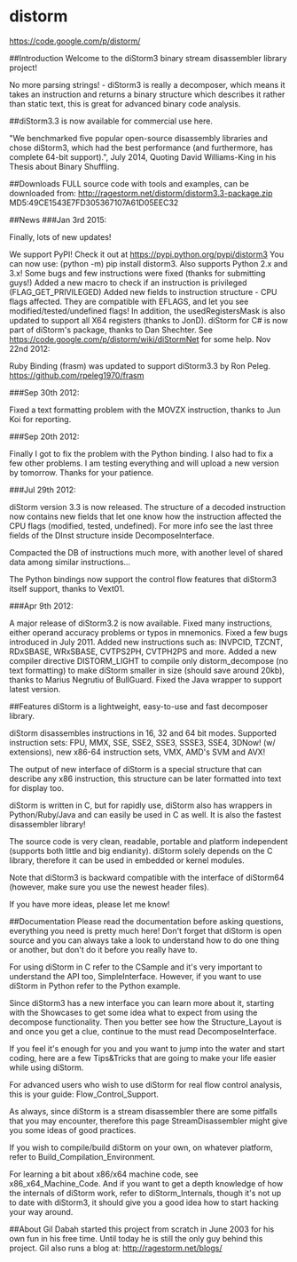 # distorm

https://code.google.com/p/distorm/

##Introduction
Welcome to the diStorm3 binary stream disassembler library project!

No more parsing strings! - diStorm3 is really a decomposer, which means it takes an instruction and returns a binary structure which describes it rather than static text, this is great for advanced binary code analysis.

##diStorm3.3 is now available for commercial use here.

"We benchmarked five popular open-source disassembly libraries and chose diStorm3, which had the best performance (and furthermore, has complete 64-bit support).", July 2014, Quoting David Williams-King in his Thesis about Binary Shuffling.

##Downloads
FULL source code with tools and examples, can be downloaded from: http://ragestorm.net/distorm/distorm3.3-package.zip MD5:49CE1543E7FD305367107A61D05EEC32

##News
###Jan 3rd 2015:

Finally, lots of new updates!

We support PyPI! Check it out at https://pypi.python.org/pypi/distorm3 You can now use: (python -m) pip install distorm3. Also supports Python 2.x and 3.x!
Some bugs and few instructions were fixed (thanks for submitting guys!)
Added a new macro to check if an instruction is privileged (FLAG_GET_PRIVILEGED)
Added new fields to instruction structure - CPU flags affected. They are compatible with EFLAGS, and let you see modified/tested/undefined flags! In addition, the usedRegistersMask is also updated to support all X64 registers (thanks to JonD).
diStorm for C# is now part of diStorm's package, thanks to Dan Shechter. See https://code.google.com/p/distorm/wiki/diStormNet for some help.
Nov 22nd 2012:

Ruby Binding (frasm) was updated to support diStorm3.3 by Ron Peleg. https://github.com/rpeleg1970/frasm

###Sep 30th 2012:

Fixed a text formatting problem with the MOVZX instruction, thanks to Jun Koi for reporting.

###Sep 20th 2012:

Finally I got to fix the problem with the Python binding. I also had to fix a few other problems. I am testing everything and will upload a new version by tomorrow. Thanks for your patience.

###Jul 29th 2012:

diStorm version 3.3 is now released. The structure of a decoded instruction now contains new fields that let one know how the instruction affected the CPU flags (modified, tested, undefined). For more info see the last three fields of the DInst structure inside DecomposeInterface.

Compacted the DB of instructions much more, with another level of shared data among similar instructions...

The Python bindings now support the control flow features that diStorm3 itself support, thanks to Vext01.

###Apr 9th 2012:

A major release of diStorm3.2 is now available. Fixed many instructions, either operand accuracy problems or typos in mnemonics. Fixed a few bugs introduced in July 2011. Added new instructions such as: INVPCID, TZCNT, RDxSBASE, WRxSBASE, CVTPS2PH, CVTPH2PS and more. Added a new compiler directive DISTORM_LIGHT to compile only distorm_decompose (no text formatting) to make diStorm smaller in size (should save around 20kb), thanks to Marius Negrutiu of BullGuard. Fixed the Java wrapper to support latest version.


##Features
diStorm is a lightweight, easy-to-use and fast decomposer library.

diStorm disassembles instructions in 16, 32 and 64 bit modes. Supported instruction sets: FPU, MMX, SSE, SSE2, SSE3, SSSE3, SSE4, 3DNow! (w/ extensions), new x86-64 instruction sets, VMX, AMD's SVM and AVX!

The output of new interface of diStorm is a special structure that can describe any x86 instruction, this structure can be later formatted into text for display too.

diStorm is written in C, but for rapidly use, diStorm also has wrappers in Python/Ruby/Java and can easily be used in C as well. It is also the fastest disassembler library!

The source code is very clean, readable, portable and platform independent (supports both little and big endianity). diStorm solely depends on the C library, therefore it can be used in embedded or kernel modules.

Note that diStorm3 is backward compatible with the interface of diStorm64 (however, make sure you use the newest header files).

If you have more ideas, please let me know!

##Documentation
Please read the documentation before asking questions, everything you need is pretty much here! Don't forget that diStorm is open source and you can always take a look to understand how to do one thing or another, but don't do it before you really have to.

For using diStorm in C refer to the CSample and it's very important to understand the API too, SimpleInterface. However, if you want to use diStorm in Python refer to the Python example.

Since diStorm3 has a new interface you can learn more about it, starting with the Showcases to get some idea what to expect from using the decompose functionality. Then you better see how the Structure_Layout is and once you get a clue, continue to the must read DecomposeInterface.

If you feel it's enough for you and you want to jump into the water and start coding, here are a few Tips&Tricks that are going to make your life easier while using diStorm.

For advanced users who wish to use diStorm for real flow control analysis, this is your guide: Flow_Control_Support.

As always, since diStorm is a stream disassembler there are some pitfalls that you may encounter, therefore this page StreamDisassembler might give you some ideas of good practices.

If you wish to compile/build diStorm on your own, on whatever platform, refer to Build_Compilation_Environment.

For learning a bit about x86/x64 machine code, see x86_x64_Machine_Code. And if you want to get a depth knowledge of how the internals of diStorm work, refer to diStorm_Internals, though it's not up to date with diStorm3, it should give you a good idea how to start hacking your way around.

##About
Gil Dabah started this project from scratch in June 2003 for his own fun in his free time. Until today he is still the only guy behind this project. Gil also runs a blog at: http://ragestorm.net/blogs/
